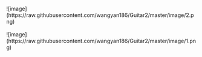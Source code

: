 </br>
![image](https://raw.githubusercontent.com/wangyan186/Guitar2/master/image/2.png)</br>
</br>
![image](https://raw.githubusercontent.com/wangyan186/Guitar2/master/image/1.png)</br>
